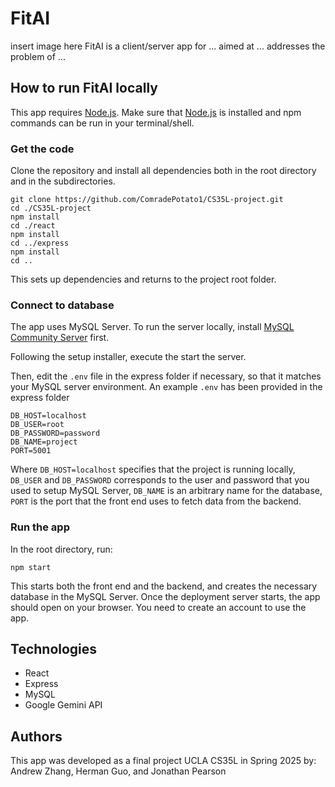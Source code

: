 # FitAI
insert image here
FitAI is a client/server app for ... aimed at ... addresses the problem of ...

## How to run FitAI locally

This app requires [Node.js](https://nodejs.org/en). Make sure that [Node.js](https://nodejs.org/en) is installed and npm commands can be run in your terminal/shell. 

### Get the code

Clone the repository and install all dependencies both in the root directory and in the subdirectories. 
```
git clone https://github.com/ComradePotato1/CS35L-project.git
cd ./CS35L-project
npm install
cd ./react
npm install
cd ../express
npm install
cd ..
```
This sets up dependencies and returns to the project root folder. 

### Connect to database
The app uses MySQL Server. To run the server locally, install [MySQL Community Server](https://dev.mysql.com/downloads/mysql/8.4.html) first. 

Following the setup installer, execute the start the server. 

Then, edit the `.env` file in the express folder if necessary, so that it matches your MySQL server environment. An example `.env` has been provided in the express folder
```
DB_HOST=localhost
DB_USER=root
DB_PASSWORD=password
DB_NAME=project
PORT=5001
```
Where `DB_HOST=localhost` specifies that the project is running locally, `DB_USER` and `DB_PASSWORD` corresponds to the user and password that you used to setup MySQL Server, `DB_NAME` is an arbitrary name for the database, `PORT` is the port that the front end uses to fetch data from the backend. 

### Run the app
In the root directory, run:
```
npm start
```

This starts both the front end and the backend, and creates the necessary database in the MySQL Server. Once the deployment server starts, the app should open on your browser. You need to create an account to use the app. 

## Technologies
- React
- Express
- MySQL
- Google Gemini API

## Authors
This app was developed as a final project UCLA CS35L in Spring 2025 by: Andrew Zhang, Herman Guo, and Jonathan Pearson

